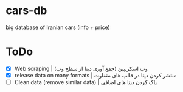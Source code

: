 # cars-db
big database of Iranian cars (info + price)


# ToDo
- [x] Web scraping | وب اسکریپین (جمع آوری دیتا از سطح وب)
- [x] release data on many formats | منتشر کردن دیتا در قالب های متفاوت
- [ ] Clean data (remove similar data) | پاک کردن دیتا های اضافی
